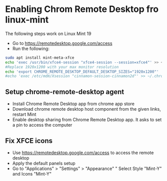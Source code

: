 # Enabling Chrom Remote Desktop fro linux-mint

The following steps work on Linux Mint 19

* Go to https://remotedesktop.google.com/access
* Run the following:

```bash
sudo apt install mint-meta-xfce
echo 'exec /usr/bin/xfce4-session "xfce4-session --session=xfce4"' >> ~/.chrome-remote-desktop-session
#Replace 1920x1200 with your max monitor resolution
echo 'export CHROME_REMOTE_DESKTOP_DEFAULT_DESKTOP_SIZES="1920x1200"' | sudo tee -a /etc/environment > /dev/null
#echo 'exec /etc/mdm/Xsession "cinnamon-session-cinnamon2d"' >> ~/.chrome-remote-desktop-session
```

## Setup chrome-remote-desktop agent

* Install Chrome Remote Desktop app from chrome app store
* Download chrome remote desktop host component from the given links, restart Mint
* Enable desktop sharing from Chrome Remote Desktop app. It asks to set a pin to access the computer

## Fix XFCE icons

* Use https://remotedesktop.google.com/access to access the remote desktop
* Apply the default panels setup
* Go to "Applications" > "Settings" > "Appearance"
" Select Style "Mint-Y" and Icons "Mint-Y"
